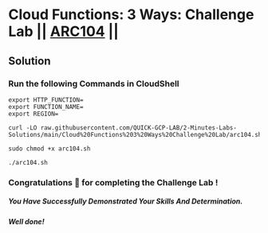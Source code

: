# Cloud Functions: 3 Ways: Challenge Lab || [ARC104](https://www.cloudskillsboost.google/focuses/61974?parent=catalog) ||

## Solution 

### Run the following Commands in CloudShell

```
export HTTP_FUNCTION=
export FUNCTION_NAME=
export REGION=
```
```
curl -LO raw.githubusercontent.com/QUICK-GCP-LAB/2-Minutes-Labs-Solutions/main/Cloud%20Functions%203%20Ways%20Challenge%20Lab/arc104.sh

sudo chmod +x arc104.sh

./arc104.sh
```

### Congratulations 🎉 for completing the Challenge Lab !

##### *You Have Successfully Demonstrated Your Skills And Determination.*

#### *Well done!*
